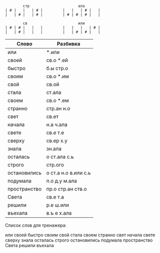 ```

        стр                      ала
| # |   |   | # |         |   |   | # |   |
|   | # |   | # |         | # | # | # |   |

        св                       или
| # | # |   |   |         |   |   |   | # |
|   | # |   |   |         |   | # | # |   |

```

| Слово | Разбивка |
| --- | --- |
| или |  \*.или | 
| своей | св.о  \*.ей | 
| быстро | б.ы стр.о | 
| своим | св.о  \*.им | 
| свой | св.ой | 
| стала | ст.ала | 
| своем | св.о  \*.ем | 
| странно | стр.ан н.о | 
| свет | св.ет | 
| начала | н.а ч.ала | 
| свете | св.е т.е | 
| сверху | св.ер х.у | 
| знала | зн.ала | 
| осталась | о ст.ала с.ь | 
| строго | стр.ого | 
| остановились | о ст.а н.о в.или с.ь | 
| подумала | п.о д.у м.ала | 
| пространство | пр.о стр.ан ств.о | 
| Света | св.е т.а | 
| решили | р.е ш.или | 
| въехала | в.ъ е х.ала | 

Список слов для тренажера:

или своей быстро своим свой стала своем странно свет начала свете сверху знала осталась строго остановились подумала пространство Света решили въехала
